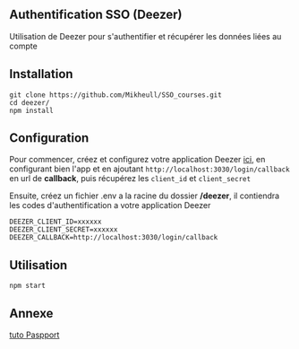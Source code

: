 ## Authentification SSO (Deezer)

 
Utilisation de Deezer pour s'authentifier et récupérer les données liées au compte

## Installation
```
git clone https://github.com/Mikheull/SSO_courses.git
cd deezer/
npm install
```

## Configuration 
Pour commencer, créez et configurez votre application Deezer [ici](https://developers.deezer.com/myapps/app), en configurant bien l'app et en ajoutant `http://localhost:3030/login/callback` en url de **callback**, puis récupérez les `client_id` et `client_secret`

Ensuite, créez un fichier .env a la racine du dossier **/deezer**, il contiendra les codes d'authentification a votre application Deezer
```
DEEZER_CLIENT_ID=xxxxxx
DEEZER_CLIENT_SECRET=xxxxxx
DEEZER_CALLBACK=http://localhost:3030/login/callback
```

## Utilisation
```
npm start
```

## Annexe
[tuto Paspport](http://www.passportjs.org/packages/passport-deezer/)

